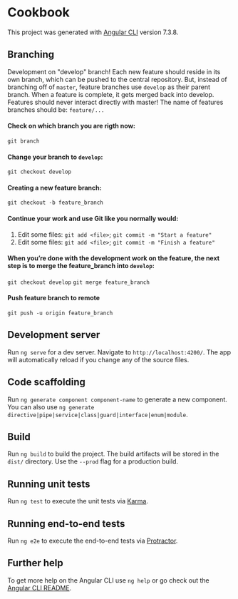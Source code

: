 # Cookbook

This project was generated with [Angular CLI](https://github.com/angular/angular-cli) version 7.3.8.

## Branching

Development on "develop" branch!
Each new feature should reside in its own branch, which can be pushed to the central repository. But, instead of branching off of `master`, feature branches use `develop` as their parent branch. When a feature is complete, it gets merged back into develop. 
Features should never interact directly with master!
The name of features branches should be: `feature/...`

#### Check on which branch you are rigth now:
`git branch`
#### Change your branch to `develop`:
`git checkout develop`
#### Creating a new feature branch:
`git checkout -b feature_branch`
#### Continue your work and use Git like you normally would:
1) Edit some files:
`git add <file>`;
`git commit -m "Start a feature"`
2) Edit some files:
`git add <file>`;
`git commit -m "Finish a feature"`
#### When you’re done with the development work on the feature, the next step is to merge the feature_branch into `develop`:
`git checkout develop`
`git merge feature_branch`
#### Push feature branch to remote
`git push -u origin feature_branch`

## Development server

Run `ng serve` for a dev server. Navigate to `http://localhost:4200/`. The app will automatically reload if you change any of the source files.

## Code scaffolding

Run `ng generate component component-name` to generate a new component. You can also use `ng generate directive|pipe|service|class|guard|interface|enum|module`.

## Build

Run `ng build` to build the project. The build artifacts will be stored in the `dist/` directory. Use the `--prod` flag for a production build.

## Running unit tests

Run `ng test` to execute the unit tests via [Karma](https://karma-runner.github.io).

## Running end-to-end tests

Run `ng e2e` to execute the end-to-end tests via [Protractor](http://www.protractortest.org/).

## Further help

To get more help on the Angular CLI use `ng help` or go check out the [Angular CLI README](https://github.com/angular/angular-cli/blob/master/README.md).
